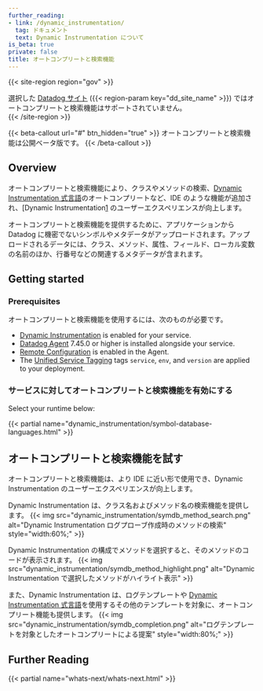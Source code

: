 ```yaml
---
further_reading:
- link: /dynamic_instrumentation/
  tag: ドキュメント
  text: Dynamic Instrumentation について
is_beta: true
private: false
title: オートコンプリートと検索機能
---
```

{{< site-region region="gov" >}}
<div class="alert alert-warning">選択した <a href="/getting_started/site">Datadog サイト</a> ({{< region-param key="dd_site_name" >}}) ではオートコンプリートと検索機能はサポートされていません。</div>
{{< /site-region >}}

{{< beta-callout url="#" btn_hidden="true" >}}
オートコンプリートと検索機能は公開ベータ版です。
{{< /beta-callout >}}

## Overview

オートコンプリートと検索機能により、クラスやメソッドの検索、[Dynamic Instrumentation 式言語][5]のオートコンプリートなど、IDE のような機能が追加され、[Dynamic Instrumentation[1] のユーザーエクスペリエンスが向上します。

オートコンプリートと検索機能を提供するために、アプリケーションから Datadog に機密でないシンボルやメタデータがアップロードされます。アップロードされるデータには、クラス、メソッド、属性、フィールド、ローカル変数の名前のほか、行番号などの関連するメタデータが含まれます。

## Getting started

### Prerequisites

オートコンプリートと検索機能を使用するには、次のものが必要です。

- [Dynamic Instrumentation][1] is enabled for your service.
- [Datadog Agent][2] 7.45.0 or higher is installed alongside your service.
- [Remote Configuration][3] is enabled in the Agent.
- The [Unified Service Tagging][4] tags `service`, `env`, and `version` are applied to your deployment.

### サービスに対してオートコンプリートと検索機能を有効にする

Select your runtime below:

{{< partial name="dynamic_instrumentation/symbol-database-languages.html" >}}

## オートコンプリートと検索機能を試す

オートコンプリートと検索機能は、より IDE に近い形で使用でき、Dynamic Instrumentation のユーザーエクスペリエンスが向上します。

Dynamic Instrumentation は、クラス名およびメソッド名の検索機能を提供します。
{{< img src="dynamic_instrumentation/symdb_method_search.png" alt="Dynamic Instrumentation ログプローブ作成時のメソッドの検索" style="width:60%;" >}}

Dynamic Instrumentation の構成でメソッドを選択すると、そのメソッドのコードが表示されます。
{{< img src="dynamic_instrumentation/symdb_method_highlight.png" alt="Dynamic Instrumentation で選択したメソッドがハイライト表示" >}}

また、Dynamic Instrumentation は、ログテンプレートや [Dynamic Instrumentation 式言語][5]を使用するその他のテンプレートを対象に、オートコンプリート機能も提供します。
{{< img src="dynamic_instrumentation/symdb_completion.png" alt="ログテンプレートを対象としたオートコンプリートによる提案" style="width:80%;" >}}

## Further Reading

{{< partial name="whats-next/whats-next.html" >}}

[1]: /ja/dynamic_instrumentation/
[2]: /ja/agent/
[3]: /ja/agent/remote_config/
[4]: /ja/getting_started/tagging/unified_service_tagging/
[5]: /ja/dynamic_instrumentation/expression-language